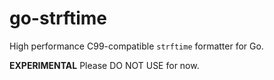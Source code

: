 # go-strftime

High performance C99-compatible `strftime` formatter for Go.

**EXPERIMENTAL** Please DO NOT USE for now.
